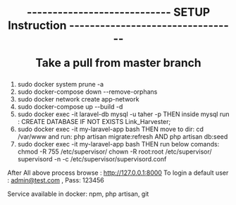 
<p align="center" style="font-size: 25px; font-weight: bold"> ----------------------------  SETUP  Instruction --------------------------------- </p>
<p align="center" style="font-size: 25px; font-weight: bold"> Take a pull from master branch </p>

1. sudo docker system prune -a
2. sudo docker-compose down --remove-orphans
3. sudo docker network create app-network
4. sudo docker-compose up --build -d
5. sudo docker exec -it laravel-db mysql -u taher -p
	THEN inside mysql run : CREATE DATABASE IF NOT EXISTS Link_Harvester;
6. sudo docker exec -it my-laravel-app bash
	THEN move to dir: cd /var/www and run: php artisan migrate:refresh
          AND php artisan db:seed
7. sudo docker exec -it my-laravel-app bash
          THEN run below comands:
 	chmod -R 755 /etc/supervisor/
	chown -R root:root /etc/supervisor/
	supervisord -n -c /etc/supervisor/supervisord.conf

After All above process browse : http://127.0.0.1:8000
To login a default user : admin@test.com , Pass: 123456

Service available in docker: npm, php artisan, git
